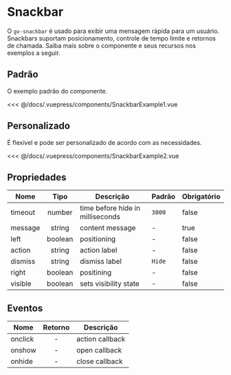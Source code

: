 # Snackbar

O `gv-snackbar` é usado para exibir uma mensagem rápida para um usuário. Snackbars suportam posicionamento, controle de tempo limite e retornos de chamada. Saiba mais sobre o componente e seus recursos nos exemplos a seguir.

## Padrão

O exemplo padrão do componente.

<snackbar-example-1 />

<<< @/docs/.vuepress/components/SnackbarExample1.vue

## Personalizado

É flexível e pode ser personalizado de acordo com as necessidades.

<snackbar-example-2 />

<<< @/docs/.vuepress/components/SnackbarExample2.vue

## Propriedades

| Nome    |  Tipo   | Descrição                        | Padrão | Obrigatório |
| ------- | :-----: | -------------------------------- | ------ | ----------- |
| timeout | number  | time before hide in milliseconds | `3000` | false       |
| message | string  | content message                  | -      | true        |
| left    | boolean | positioning                      | -      | false       |
| action  | string  | action label                     | -      | false       |
| dismiss | string  | dismiss label                    | `Hide` | false       |
| right   | boolean | positining                       | -      | false       |
| visible | boolean | sets visibility state            | -      | false       |

## Eventos

| Nome    | Retorno | Descrição       |
| ------- | :-----: | --------------- |
| onclick |    -    | action callback |
| onshow  |    -    | open callback   |
| onhide  |    -    | close callback  |
